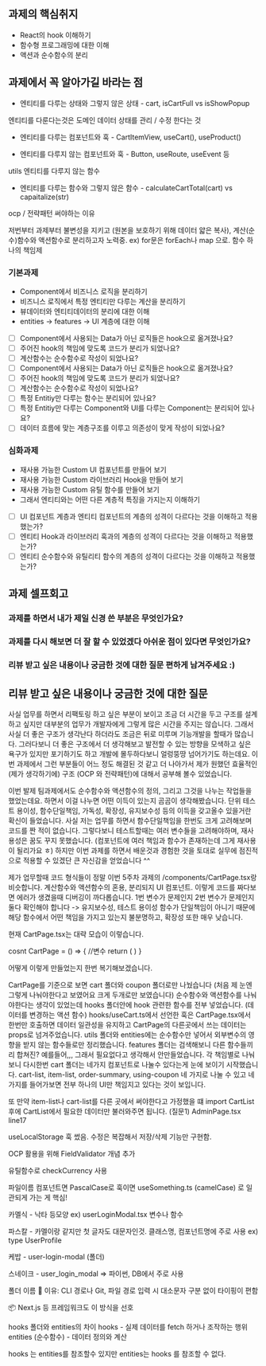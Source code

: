 ## 과제의 핵심취지

- React의 hook 이해하기
- 함수형 프로그래밍에 대한 이해
- 액션과 순수함수의 분리

## 과제에서 꼭 알아가길 바라는 점

- 엔티티를 다루는 상태와 그렇지 않은 상태 - cart, isCartFull vs isShowPopup

엔티티를 다룬다는것은 도메인 데이터 상태를 관리 / 수정 한다는 것

- 엔티티를 다루는 컴포넌트와 훅 - CartItemView, useCart(), useProduct()


- 엔티티를 다루지 않는 컴포넌트와 훅 - Button, useRoute, useEvent 등

utils 엔티티를 다루지 않는 함수

- 엔티티를 다루는 함수와 그렇지 않은 함수 - calculateCartTotal(cart) vs capaitalize(str)

ocp / 전략패턴 써야하는 이유

저번부터 과제부터 불변성을 지키고 (원본을 보호하기 위해 데이터 얇은 복사),  계산(순수)함수와 액션함수로 분리하고자 노력중.
ex) for문은 forEach나 map 으로.
함수 하나의 책임제


### 기본과제

- Component에서 비즈니스 로직을 분리하기
- 비즈니스 로직에서 특정 엔티티만 다루는 계산을 분리하기
- 뷰데이터와 엔티티데이터의 분리에 대한 이해
- entities -> features -> UI 계층에 대한 이해

- [ ] Component에서 사용되는 Data가 아닌 로직들은 hook으로 옮겨졌나요?
- [ ] 주어진 hook의 책임에 맞도록 코드가 분리가 되었나요?
- [ ] 계산함수는 순수함수로 작성이 되었나요?
- [ ] Component에서 사용되는 Data가 아닌 로직들은 hook으로 옮겨졌나요?
- [ ] 주어진 hook의 책임에 맞도록 코드가 분리가 되었나요?
- [ ] 계산함수는 순수함수로 작성이 되었나요?
- [ ] 특정 Entitiy만 다루는 함수는 분리되어 있나요?
- [ ] 특정 Entitiy만 다루는 Component와 UI를 다루는 Component는 분리되어 있나요?
- [ ] 데이터 흐름에 맞는 계층구조를 이루고 의존성이 맞게 작성이 되었나요?

### 심화과제

- 재사용 가능한 Custom UI 컴포넌트를 만들어 보기
- 재사용 가능한 Custom 라이브러리 Hook을 만들어 보기
- 재사용 가능한 Custom 유틸 함수를 만들어 보기
- 그래서 엔티티와는 어떤 다른 계층적 특징을 가지는지 이해하기

- [ ] UI 컴포넌트 계층과 엔티티 컴포넌트의 계층의 성격이 다르다는 것을 이해하고 적용했는가?
- [ ] 엔티티 Hook과 라이브러리 훅과의 계층의 성격이 다르다는 것을 이해하고 적용했는가?
- [ ] 엔티티 순수함수와 유틸리티 함수의 계층의 성격이 다르다는 것을 이해하고 적용했는가?

## 과제 셀프회고

<!-- 과제에 대한 회고를 작성해주세요 -->

### 과제를 하면서 내가 제일 신경 쓴 부분은 무엇인가요?

### 과제를 다시 해보면 더 잘 할 수 있었겠다 아쉬운 점이 있다면 무엇인가요?

### 리뷰 받고 싶은 내용이나 궁금한 것에 대한 질문 편하게 남겨주세요 :)

## 리뷰 받고 싶은 내용이나 궁금한 것에 대한 질문

사실 업무를 하면서 리팩토링 하고 싶은 부분이 보이고 조금 더 시간을 두고 구조를 설계하고 싶지만
대부분의 업무가 개발자에게 그렇게 많은 시간을 주지는 않습니다.
그래서 사실 더 좋은 구조가 생각난다 하더라도 조금은 뒤로 미루며 기능개발을 할때가 많습니다. 그러다보니
더 좋은 구조에서 더 생각해보고 발전할 수 있는 방향을 모색하고 싶은 욕구가 있지만 포기하기도 하고 개발에 몰두하다보니 얼렁뚱땅 넘어가기도 하는데요.
이번 과제에서 그런 부분들이 어느 정도 해결된 것 같고 더 나아가서 제가 원했던 효율적인(제가 생각하기에) 구조 (OCP 와 전략패턴)에 대해서 공부해 볼수 있었습니다.

이번 발제 팀과제에서도 순수함수와 액션함수의 정의, 그리고 그것을 나누는 작업들을 했었는데요. 하면서 이걸 나누면 어떤 이득이 있는지 곰곰이 생각해봤습니다.
단위 테스트 용이성, 함수단일책임, 가독성, 확장성, 유지보수성 등의 이득을 갖고올수 있을거란 확신이 들었습니다.
사실 저는 업무를 하면서 함수단일책임을 한번도 크게 고려해보며 코드를 짠 적이 없습니다.
그렇다보니 테스트할때는 여러 변수들을 고려해야하며, 재사용성은 꿈도 꾸지 못했습니다. (컴포넌트에 여러 책임과 함수가 존재하는데 그게 재사용이 될리가요 ㅎ)
하지만 이번 과제를 하면서 배운것과 경험한 것을 토대로 실무에 점진적으로 적용할 수 있겠단 큰 자신감을 얻었습니다 ^^

제가 업무할때 코드 형식들이 정말 이번 5주차 과제의 /components/CartPage.tsx랑 비슷합니다. 
계산함수와 액션함수의 혼용, 분리되지 UI 컴포넌트. 이렇게 코드를 짜다보면 에러가 생겼을때 디버깅이 까다롭습니다.
1번 변수가 문제인지 2번 변수가 문제인지 둘다 확인해야 합니다 -> 유지보수성, 테스트 용이성
함수가 단일책임이 아니기 때문에 해당 함수에서 어떤 책임을 가지고 있는지 불분명하고, 확장성 또한 매우 낮습니다.

현재 CartPage.tsx는 대략 모습이 이렇습니다.

cosnt CartPage = () => {
    //변수
    return (
          <ItemList addToCart={addToCart} cart={cart} products={products} />
          <CartList removeFromCart={removeFromCart} updateQuantity={updateQuantity} cart={cart} />
          <UsingCoupon coupons={coupons} selectedCoupon={selectedCoupon} applyCoupon={applyCoupon} />
          <OrderSummary totalBeforeDiscount={totalBeforeDiscount} totalAfterDiscount={totalAfterDiscount} totalDiscount={totalDiscount} />
    )
}

어떻게 이렇게 만들었는지 한번 복기해보겠습니다.

CartPage를 기준으로 보면 cart 폴더와 coupon 폴더로만 나눴습니다 (처음 제 눈엔 그렇게 나눠야한다고 보였어요 크게 두개로만 보였습니다)
순수함수와 액션함수를 나눠야한다는 생각이 있었는데
hooks 폴더안에 hook 관련한 함수를 전부 넣었습니다. (데이터를 변경하는 액션 함수) hooks/useCart.ts에서 선언한 훅은 CartPage.tsx에서 한번만 호출하면 데이터 일관성을 유지하고
CartPage의 다른곳에서 쓰는 데이터는 props로 넘겨주었습니다.
utils 폴더와 entities에는 순수함수만 넣어서 외부변수의 영향을 받지 않는 함수들로만 정리했습니다.
features 폴더는 검색해보니 다른 함수들끼리 합쳐진? 예를들어,,, 그래서 필요없다고 생각해서 안만들었습니다.
각 책임별로 나눠보니 다시한번 cart 폴더는 네가지 컴포넌트로 나눌수 있다는게 눈에 보이기 시작했습니다.
cart-list, item-list, order-summary, using-coupon 네 가지로 나눌 수 있고 네 가지를 들어가보면 전부 하나의 UI만 책임지고 있다는 것이 보입니다.

또 만약 item-list나 cart-list를 다른 곳에서 써야한다고 가정했을 떄 import CartList 후에 CartList에서 필요한 데이터만 불러와주면 됩니다. (질문1) AdminPage.tsx line17

useLocalStorage 훅 썼음. 수정은 복잡해서 저장/삭제 기능만 구현함.

OCP 활용을 위해 FieldValidator 개념 추가

유틸함수로 checkCurrency 사용


파일이름
컴포넌트면 PascalCase로
훅이면 useSomething.ts (camelCase) 로 일관되게 가는 게 핵심!

카멜식 - 낙타 등모양 ex) userLoginModal.tsx 변수나 함수

파스칼 - 카멜이랑 같지만 첫 글자도 대문자인것.  클래스명, 컴포넌트명에 주로 사용 ex) type UserProfile

케밥 - user-login-modal (폴더)

스네이크 - user_login_modal => 파이썬, DB에서 주로 사용 

폴더 이름
📌 이유: CLI 경로나 Git, 파일 경로 입력 시 대소문자 구분 없이 타이핑이 편함

📦 Next.js 등 프레임워크도 이 방식을 선호

hooks 폴더와 entities의 차이
hooks - 실제 데이터를 fetch 하거나 조작하는 행위
entities (순수함수) - 데이터 정의와 계산

hooks 는 entities를 참조할수 있지만 entities는 hooks 를 참조할 수 없다.